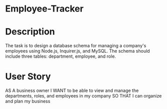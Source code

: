 # Employee-Tracker
# Description
The task is to design a database schema for managing a company's employees using Node.js, Inquirer.js, and MySQL. The schema should include three tables: department, employee, and role.
# User Story
AS A business owner
I WANT to be able to view and manage the departments, roles, and employees in my company
SO THAT I can organize and plan my business
